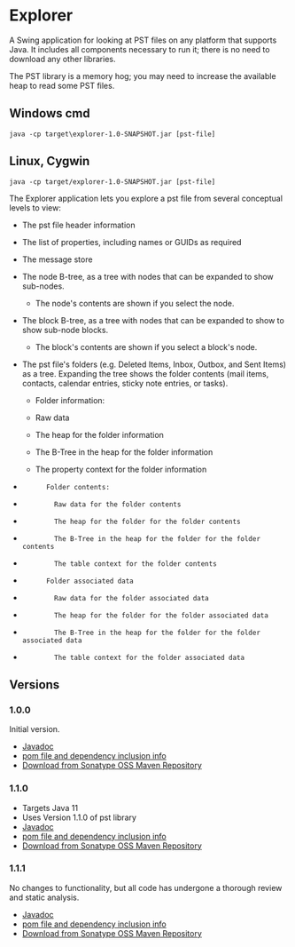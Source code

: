 # Explorer
A Swing application for looking at PST files on any platform that supports Java. It includes all components necessary to run it; there is no need to
download any other libraries.

The PST library is a memory hog; you may need to increase the available heap to read some PST files.

## Windows cmd
    java -cp target\explorer-1.0-SNAPSHOT.jar [pst-file]

## Linux, Cygwin
    java -cp target/explorer-1.0-SNAPSHOT.jar [pst-file]

The Explorer application lets you explore a pst file from several conceptual levels to view:
*   The pst file header information
*   The list of properties, including names or GUIDs as required
*   The message store
*   The node B-tree, as a tree with nodes that can be expanded to show sub-nodes.
    *   The node's contents are shown if you select the node.
*   The block B-tree, as a tree with nodes that can be expanded to show to show sub-node blocks.
    *   The block's contents are shown if you select a block's node.
*   The pst file's folders (e.g. Deleted Items, Inbox, Outbox, and Sent Items) as a tree. Expanding the tree shows the folder contents (mail items, contacts, calendar entries, sticky note entries, or tasks).
    *   Folder information:
    *   Raw data
    *   The heap for the folder information

    *   The B-Tree in the heap for the folder information

    *   The property context for the folder information

*           Folder contents:

*             Raw data for the folder contents

*             The heap for the folder for the folder contents

*             The B-Tree in the heap for the folder for the folder contents

*             The table context for the folder contents

*           Folder associated data

*             Raw data for the folder associated data

*             The heap for the folder for the folder associated data

*             The B-Tree in the heap for the folder for the folder associated data

*             The table context for the folder associated data

## Versions
### 1.0.0
Initial version.
*   [Javadoc](https://javadoc.io/doc/io.github.jmcleodfoss/explorer/1.0.0/index.html)
*   [pom file and dependency inclusion info](https://search.maven.org/artifact/io.github.jmcleodfoss/explorer/1.0.0/pom)
*   [Download from Sonatype OSS Maven Repository](https://repo1.maven.org/maven2/io/github/jmcleodfoss/explorer/1.0.0/)

### 1.1.0
*   Targets Java 11
*   Uses Version 1.1.0 of pst library
*   [Javadoc](https://javadoc.io/doc/io.github.jmcleodfoss/explorer/1.1.0/index.html)
*   [pom file and dependency inclusion info](https://search.maven.org/artifact/io.github.jmcleodfoss/explorer/1.1.0/pom)
*   [Download from Sonatype OSS Maven Repository](https://repo1.maven.org/maven2/io/github/jmcleodfoss/explorer/1.1.0/)

### 1.1.1
No changes to functionality, but all code has undergone a thorough review and static analysis.
*   [Javadoc](https://javadoc.io/doc/io.github.jmcleodfoss/explorer/1.1.1/index.html)
*   [pom file and dependency inclusion info](https://search.maven.org/artifact/io.github.jmcleodfoss/explorer/1.1.1/pom)
*   [Download from Sonatype OSS Maven Repository](https://repo1.maven.org/maven2/io/github/jmcleodfoss/explorer/1.1.1/)
